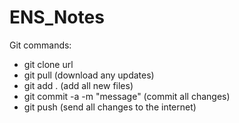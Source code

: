 # ENS_Notes

Git commands:
  - git clone url
  - git pull (download any updates)
  - git add . (add all new files)
  - git commit -a -m "message" (commit all changes)
  - git push (send all changes to the internet)
